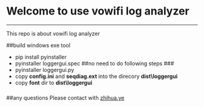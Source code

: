 # Welcome to use vowifi log analyzer
------
This repo is about vowifi log analyzer



##build windows exe tool
* pip install pyinstaller
* pyinstaller loggergui.spec
##no need to do following steps ###
* pyinstaller loggergui.py
* copy **config.ini** and  **seqdiag.ext** into the direcory **dist\loggergui**
* copy **font** dir to **dist\loggergui**
#####
##any questions
Please contact with [zhihua.ye](zhihua.ye@spreadtrum.com)
